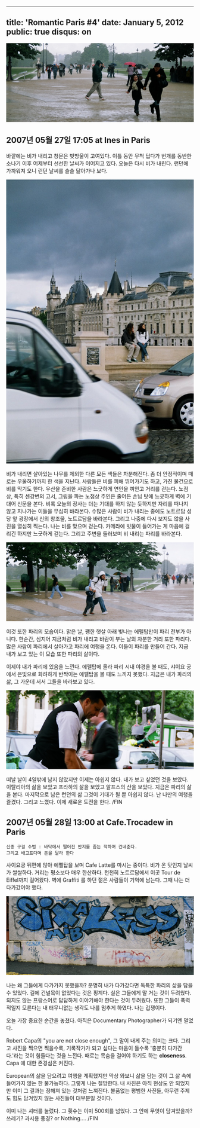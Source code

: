 ----
title: 'Romantic Paris #4'
date: January 5, 2012
public: true
disqus: on
----

![비오는 파리](/media/page/travel/europe/europe-315.jpg)

2007년 05월 27일 17:05 at Ines in Paris
---------------------------------------

바깥에는 비가 내리고 창문은 빗방울이 고여있다. 이틀 동안 무척 덥다가 번개를
동반한 소나기 이후 어제부터 선선한 날씨가 이어지고 있다. 오늘은 다시 비가
내린다. 런던에 가까워져 오니 런던 날씨를 슬슬 닮아가나 보다.

![퐁네프의 연인](/media/page/travel/europe/europe-317.jpg)

비가 내리면 살아있는 나무를 제외한 다른 모든 색들은 차분해진다. 좀 더
안정적이며 때로는 우울하기까지 한 색을 지닌다. 사람들은 비를 피해 뛰어가기도
하고, 가진 물건으로 비를 막기도 한다. 우산을 준비한 사람은 느긋하게 연인을
껴안고 거리를 걷는다. 노점상, 특히 센강변의 고서, 그림을 파는 노점상 주인은
줄어든 손님 탓에 느긋하게 벽에 기대어 신문을 본다. 비록 오늘의 장사는 더는
기대를 하지 않는 듯하지만 자리를 떠나지 않고 지나가는 이들을 무심히 바라본다.
수많은 사람이 비가 내리는 중에도 노트르담 성당 앞 광장에서 신의 창조물,
노트르담을 바라본다. 그리고 나중에 다시 보지도 않을 사진을 열심히 찍는다. 나는
비를 맞으며 걷는다. 카메라에 빗물이 들어가는 게 마음에 걸리긴 하지만 느긋하게
걷는다. 그리고 주변을 둘러보며 비 내리는 파리를 바라본다.

![비오는 파리](/media/page/travel/europe/europe-314.jpg)

이것 또한 파리의 모습이다. 맑은 날, 쨍한 햇살 아래 빛나는 에펠탑만이 파리
전부가 아니다. 한순간, 심지어 지금처럼 비가 내리고 바람이 부는 날의 차분한
거리 또한 파리다. 많은 사람이 파리에서 살아가고 파리에 여행을 온다. 이들이
파리를 만들어 간다. 지금 내가 보고 있는 이 모습 또한 파리의 삶이다.

이제야 내가 파리에 있음을 느낀다. 에펠탑에 올라 파리 시내 야경을 볼 때도,
샤이요 궁에서 은빛으로 화려하게 반짝이는 에펠탑을 볼 때도 느끼지 못했다.
지금은 내가 파리의 삶, 그 가운데 서서 그들을 바라보고 있다.

![비오는 파리의 카페](/media/page/travel/europe/europe-313.jpg)

떠날 날이 4일밖에 남지 않았지만 이제는 아쉽지 않다. 내가 보고 싶었던 것을
보았다. 이탈리아의 삶을 보았고 프라하의 삶을 보았고 알프스의 산을 보았다.
지금은 파리의 삶을 본다. 마지막으로 남은 런던의 삶 그것이 기대가 될 뿐 아쉽지
않다. 난 나만의 여행을 즐겼다. 그리고 느꼈다. 이제 새로운 도전을 한다. /FIN

2007년 05월 28일 13:00 at Cafe.Trocadew in Paris
------------------------------------------------

    신종 구걸 수법 : 바닥에서 떨어진 반지를 줍는 척하며 건네준다.
    그리고 배고프다며 돈을 달라 한다

샤이요궁 뒤편에 않아 에펠탑을 보며 Cafe Latte를 마시는 중이다. 비가 온 탓인지
날씨가 쌀쌀하다. 거리는 평소보다 매우 한산하다. 천천히 노트르담에서 이곳 Tour
de Eiffel까지 걸어왔다. 벽에 Graffiti 를 하던 젊은 사람들이 기억에 남는다.
그때 나는 더 다가갔어야 했다.

![파리의 낙서](/media/page/travel/europe/europe-319.jpg)

나는 왜 그들에게 다가가지 못했을까? 분명히 내가 다가갔다면 독특한 파리의 삶을
담을 수 있었다. 길에 건널목이 없었다는 것은 핑계다. 실은 그들에게 말 거는 것이
두려웠다. 되지도 않는 프랑스어로 답답하게 이야기해야 한다는 것이 두려웠다.
또한 그들이 폭력적일지 모른다는 내 터무니없는 생각도 나를 멈추게 하였다. 나는
겁쟁이다.

오늘 가장 중요한 순간을 놓쳤다. 아직은 Documentary Photographer가 되기엔
멀었다.

Robert Capa의 "you are not close enough", 그 말이 내게 주는 의미는 크다.
그리고 사진을 찍으면 찍을수록, 기록작가가 되고 싶다는 마음이 들수록 '충분히
다가간다.'라는 것이 힘들다는 것을 느낀다. 때로는 목숨을 걸어야 하기도 하는
**closeness**. Capa 에 대한 존경심은 커진다.

European의 삶을 담으려고 여행을 계획했지만 막상 와보니 삶을 담는 것이 그 삶
속에 들어가지 않는 한 불가능하다. 그렇게 나는 절망한다. 내 사진은 아직 현상도
안 되었지만 이미 그 결과는 정해져 있는 것처럼 느껴진다. 볼품없는 평범한
사진들, 아무런 주제도 힘도 담겨있지 않는 사진들이 대부분일 것이다.

이미 나는 셔터를 눌렀다. 그 횟수는 이미 500회를 넘었다. 그 안에 무엇이
담겨있을까? 쓰레기? 과시용 풍경? or Nothing.... /FIN
